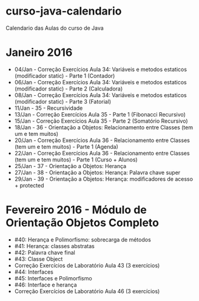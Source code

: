 # curso-java-calendario
Calendario das Aulas do curso de Java

# Janeiro 2016
* 04/Jan - Correção Exercícios Aula 34: Variáveis e metodos estaticos (modificador static) - Parte 1 (Contador)
* 06/Jan - Correção Exercícios Aula 34: Variáveis e metodos estaticos (modificador static) - Parte 2 (Calculadora)
* 08/Jan - Correção Exercícios Aula 34: Variáveis e metodos estaticos (modificador static) - Parte 3 (Fatorial)
* 11/Jan - 35 - Recursividade
* 13/Jan - Correção Exercícios Aula 35 - Parte 1 (Fibonacci Recursivo)
* 15/Jan - Correção Exercícios Aula 35 - Parte 2 (Somatório Recursivo)
* 18/Jan - 36 - Orientação a Objetos: Relacionamento entre Classes (tem um e tem muitos)
* 20/Jan - Correção Exercícios Aula 36 - Relacionamento entre Classes (tem um e tem muitos) - Parte 1 (Agenda) 
* 22/Jan - Correção Exercícios Aula 36 - Relacionamento entre Classes (tem um e tem muitos) - Parte 1 (Curso + Alunos) 
* 25/Jan - 37 - Orientação a Objetos: Herança
* 27/Jan - 38 - Orientação a Objetos: Herança: Palavra chave super
* 29/Jan - 39 - Orientação a Objetos: Herança: modificadores de acesso + protected

# Fevereiro 2016 - Módulo de Orientação Objetos Completo
* \#40: Herança e Polimorfismo: sobrecarga de métodos
* \#41: Herança: classes abstratas
* \#42: Palavra chave final
* \#43: Classe Object
* Correção Exercícios de Laboratório Aula 43 (3 exercícios)
* \#44: Interfaces
* \#45: Interfaces e Polimorfismo
* \#46: Interface e herança
* Correção Exercícios de Laboratório Aula 46 (3 exercícios)
